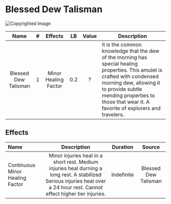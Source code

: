 # Blessed Dew Talisman

![Copyrighted Image](BlessedDewTalisman.png)

|         Name         | # |     Effects     | LB | Value | Description                                                                                                                                                                                                                                              |
| :------------------: | :-: | :-------------: | :-: | :---: | -------------------------------------------------------------------------------------------------------------------------------------------------------------------------------------------------------------------------------------------------------- |
| Blessed Dew Talisman | 1 | Minor Healing Factor | 0.2 |   ?   | It is the common knowledge that the dew of the morning has special healing properties. This amulet is crafted with condensed morning dew, allowing it to provide subtle mending properties to those that wear it. A favorite of explorers and travelers. |

## Effects

| Name                    |                                                                                    Description                                                                                    |  Duration  |        Source        |
| :---------------------- | :------------------------------------------------------------------------------------------------------------------------------------------------------------------------: | :--------: | :------------------: |
| Continuous Minor Healing Factor | Minor injuries heal in a short rest. Medium injuries heal durning a long rest. A stabilized Serious injuries heal over a 24 hour rest. Cannot effect higher tier injuries. | Indefinite | Blessed Dew Talisman |
